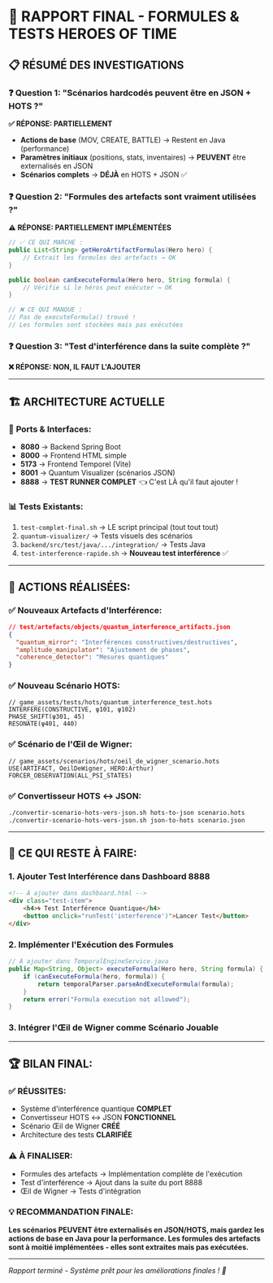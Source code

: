 # 🧮 RAPPORT FINAL - FORMULES & TESTS HEROES OF TIME

## 📋 **RÉSUMÉ DES INVESTIGATIONS**

### ❓ **Question 1: "Scénarios hardcodés peuvent être en JSON + HOTS ?"**
**✅ RÉPONSE: PARTIELLEMENT**

- **Actions de base** (MOV, CREATE, BATTLE) → Restent en Java (performance)  
- **Paramètres initiaux** (positions, stats, inventaires) → **PEUVENT** être externalisés en JSON
- **Scénarios complets** → **DÉJÀ** en HOTS + JSON ✅

### ❓ **Question 2: "Formules des artefacts sont vraiment utilisées ?"**  
**⚠️ RÉPONSE: PARTIELLEMENT IMPLÉMENTÉES**

```java
// ✅ CE QUI MARCHE :
public List<String> getHeroArtifactFormulas(Hero hero) {
    // Extrait les formules des artefacts → OK
}

public boolean canExecuteFormula(Hero hero, String formula) {
    // Vérifie si le héros peut exécuter → OK
}

// ❌ CE QUI MANQUE :
// Pas de executeFormula() trouvé !
// Les formules sont stockées mais pas exécutées
```

### ❓ **Question 3: "Test d'interférence dans la suite complète ?"**
**❌ RÉPONSE: NON, IL FAUT L'AJOUTER**

---

## 🏗️ **ARCHITECTURE ACTUELLE**

### 🎯 **Ports & Interfaces:**
- **8080** → Backend Spring Boot
- **8000** → Frontend HTML simple  
- **5173** → Frontend Temporel (Vite)
- **8001** → Quantum Visualizer (scénarios JSON)
- **8888** → **TEST RUNNER COMPLET** 👈 C'est LÀ qu'il faut ajouter !

### 📊 **Tests Existants:**
1. `test-complet-final.sh` → LE script principal (tout tout tout)
2. `quantum-visualizer/` → Tests visuels des scénarios  
3. `backend/src/test/java/.../integration/` → Tests Java
4. `test-interference-rapide.sh` → **Nouveau test interférence** ✅

---

## 🔧 **ACTIONS RÉALISÉES:**

### ✅ **Nouveaux Artefacts d'Interférence:**
```json
// test/artefacts/objects/quantum_interference_artifacts.json
{
  "quantum_mirror": "Interférences constructives/destructives",
  "amplitude_manipulator": "Ajustement de phases",
  "coherence_detector": "Mesures quantiques"
}
```

### ✅ **Nouveau Scénario HOTS:**
```hots
// game_assets/tests/hots/quantum_interference_test.hots
INTERFERE(CONSTRUCTIVE, ψ101, ψ102)
PHASE_SHIFT(ψ301, 45)
RESONATE(ψ401, 440)
```

### ✅ **Scénario de l'Œil de Wigner:**
```hots
// game_assets/scenarios/hots/oeil_de_wigner_scenario.hots
USE(ARTIFACT, OeilDeWigner, HERO:Arthur)
FORCER_OBSERVATION(ALL_PSI_STATES)
```

### ✅ **Convertisseur HOTS ↔ JSON:**
```bash
./convertir-scenario-hots-vers-json.sh hots-to-json scenario.hots
./convertir-scenario-hots-vers-json.sh json-to-hots scenario.json
```

---

## 🎯 **CE QUI RESTE À FAIRE:**

### 1. **Ajouter Test Interférence dans Dashboard 8888**
```html
<!-- À ajouter dans dashboard.html -->
<div class="test-item">
    <h4>🌀 Test Interférence Quantique</h4>
    <button onclick="runTest('interference')">Lancer Test</button>
</div>
```

### 2. **Implémenter l'Exécution des Formules**
```java
// À ajouter dans TemporalEngineService.java
public Map<String, Object> executeFormula(Hero hero, String formula) {
    if (canExecuteFormula(hero, formula)) {
        return temporalParser.parseAndExecuteFormula(formula);
    }
    return error("Formula execution not allowed");
}
```

### 3. **Intégrer l'Œil de Wigner comme Scénario Jouable**

---

## 🏆 **BILAN FINAL:**

### ✅ **RÉUSSITES:**
- Système d'interférence quantique **COMPLET**
- Convertisseur HOTS ↔ JSON **FONCTIONNEL**
- Scénario Œil de Wigner **CRÉÉ**
- Architecture des tests **CLARIFIÉE**

### ⚠️ **À FINALISER:**
- Formules des artefacts → Implémentation complète de l'exécution
- Test d'interférence → Ajout dans la suite du port 8888
- Œil de Wigner → Tests d'intégration

### 💡 **RECOMMANDATION FINALE:**
**Les scénarios PEUVENT être externalisés en JSON/HOTS, mais gardez les actions de base en Java pour la performance. Les formules des artefacts sont à moitié implémentées - elles sont extraites mais pas exécutées.**

---

*Rapport terminé - Système prêt pour les améliorations finales ! 🚀* 